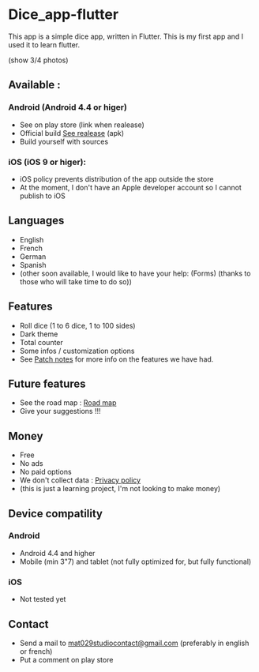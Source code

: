 # Dice_app-flutter

This app is a simple dice app, written in Flutter. This is my first app and I used it to learn flutter. 

(show 3/4 photos)

## Available :
### Android (Android 4.4 or higer) 

* See on play store (link when realease)
* Official build [See realease](https://github.com/Mat029/Dice_app-flutter/releases) (apk)
* Build yourself with sources

### iOS (iOS 9 or higer):

* iOS policy prevents distribution of the app outside the store 
* At the moment, I don't have an Apple developer account so I cannot publish to iOS

## Languages 

* English
* French 
* German
* Spanish
* (other soon available, I would like to have your help: (Forms) (thanks to those who will take time to do so))

## Features 

* Roll dice (1 to 6 dice, 1 to 100 sides)
* Dark theme
* Total counter
* Some infos / customization options
* See [Patch notes](PATCH_NOTE.md) for more info on the features we have had.

## Future features

* See the road map : [Road map](ROAD_MAP.md)
* Give your suggestions !!!

## Money 

* Free
* No ads
* No paid options
* We don't collect data : [Privacy policy](https://github.com/Mat029/mat029studio_privacy/blob/main/privacy_policy_dice.md)
* (this is just a learning project, I'm not looking to make money)

## Device compatility 

### Android
* Android 4.4 and higher
* Mobile (min 3"7) and tablet (not fully optimized for, but fully functional)

### iOS

* Not tested yet

## Contact

* Send a mail to mat029studiocontact@gmail.com (preferably in english or french)
* Put a comment on play store
